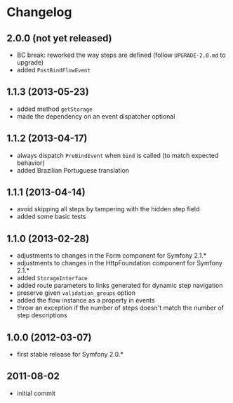 # Changelog

## 2.0.0 (not yet released)

* BC break: reworked the way steps are defined (follow `UPGRADE-2.0.md` to upgrade)
* added `PostBindFlowEvent`

## 1.1.3 (2013-05-23)

* added method `getStorage`
* made the dependency on an event dispatcher optional

## 1.1.2 (2013-04-17)

* always dispatch `PreBindEvent` when `bind` is called (to match expected behavior)
* added Brazilian Portuguese translation

## 1.1.1 (2013-04-14)

* avoid skipping all steps by tampering with the hidden step field
* added some basic tests

## 1.1.0 (2013-02-28)

* adjustments to changes in the Form component for Symfony 2.1.*
* adjustments to changes in the HttpFoundation component for Symfony 2.1.*
* added `StorageInterface`
* added route parameters to links generated for dynamic step navigation
* preserve given `validation_groups` option
* added the flow instance as a property in events
* throw an exception if the number of steps doesn't match the number of step descriptions

## 1.0.0 (2012-03-07)

* first stable release for Symfony 2.0.*

## 2011-08-02

* initial commit
